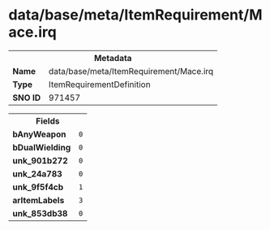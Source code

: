 <h1>data/base/meta/ItemRequirement/Mace.irq</h1><table><tr><th colspan="100%">Metadata</th></tr><tr><td><b>Name</b></td><td>data/base/meta/ItemRequirement/Mace.irq</td></tr><tr><td><b>Type</b></td><td>ItemRequirementDefinition</td></tr><tr><td><b>SNO ID</b></td><td>971457</td></tr></table>

<table><tr><th colspan="100%">Fields</th></tr><tr><td><b>bAnyWeapon</b></td><td><code>0</code></td></tr><tr><td><b>bDualWielding</b></td><td><code>0</code></td></tr><tr><td><b>unk_901b272</b></td><td><code>0</code></td></tr><tr><td><b>unk_24a783</b></td><td><code>0</code></td></tr><tr><td><b>unk_9f5f4cb</b></td><td><code>1</code></td></tr><tr><td><b>arItemLabels</b></td><td><code>3</code>
</td></tr><tr><td><b>unk_853db38</b></td><td><code>0</code></td></tr></table>


